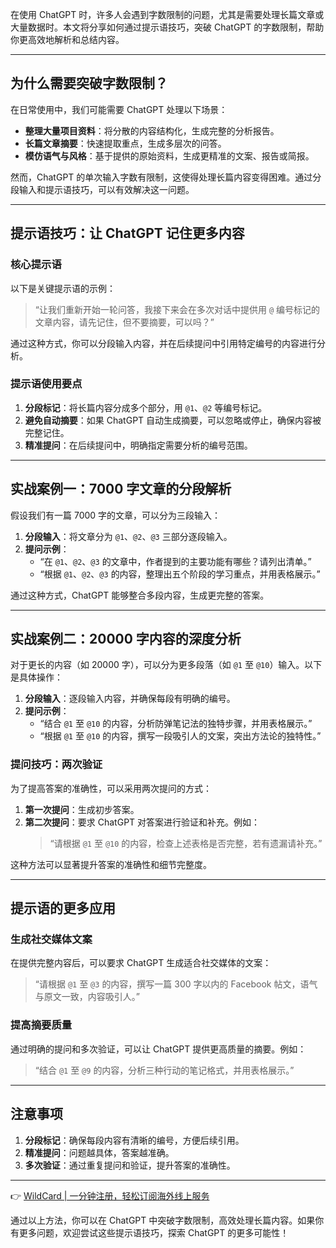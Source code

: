 在使用 ChatGPT 时，许多人会遇到字数限制的问题，尤其是需要处理长篇文章或大量数据时。本文将分享如何通过提示语技巧，突破 ChatGPT 的字数限制，帮助你更高效地解析和总结内容。

---

## 为什么需要突破字数限制？

在日常使用中，我们可能需要 ChatGPT 处理以下场景：

- **整理大量项目资料**：将分散的内容结构化，生成完整的分析报告。
- **长篇文章摘要**：快速提取重点，生成多层次的问答。
- **模仿语气与风格**：基于提供的原始资料，生成更精准的文案、报告或简报。

然而，ChatGPT 的单次输入字数有限制，这使得处理长篇内容变得困难。通过分段输入和提示语技巧，可以有效解决这一问题。

---

## 提示语技巧：让 ChatGPT 记住更多内容

### 核心提示语
以下是关键提示语的示例：

> “让我们重新开始一轮问答，我接下来会在多次对话中提供用 `@` 编号标记的文章内容，请先记住，但不要摘要，可以吗？”

通过这种方式，你可以分段输入内容，并在后续提问中引用特定编号的内容进行分析。

### 提示语使用要点
1. **分段标记**：将长篇内容分成多个部分，用 `@1`、`@2` 等编号标记。
2. **避免自动摘要**：如果 ChatGPT 自动生成摘要，可以忽略或停止，确保内容被完整记住。
3. **精准提问**：在后续提问中，明确指定需要分析的编号范围。

---

## 实战案例一：7000 字文章的分段解析

假设我们有一篇 7000 字的文章，可以分为三段输入：

1. **分段输入**：将文章分为 `@1`、`@2`、`@3` 三部分逐段输入。
2. **提问示例**：
   - “在 `@1`、`@2`、`@3` 的文章中，作者提到的主要功能有哪些？请列出清单。”
   - “根据 `@1`、`@2`、`@3` 的内容，整理出五个阶段的学习重点，并用表格展示。”

通过这种方式，ChatGPT 能够整合多段内容，生成更完整的答案。

---

## 实战案例二：20000 字内容的深度分析

对于更长的内容（如 20000 字），可以分为更多段落（如 `@1` 至 `@10`）输入。以下是具体操作：

1. **分段输入**：逐段输入内容，并确保每段有明确的编号。
2. **提问示例**：
   - “结合 `@1` 至 `@10` 的内容，分析防弹笔记法的独特步骤，并用表格展示。”
   - “根据 `@1` 至 `@10` 的内容，撰写一段吸引人的文案，突出方法论的独特性。”

### 提问技巧：两次验证
为了提高答案的准确性，可以采用两次提问的方式：
1. **第一次提问**：生成初步答案。
2. **第二次提问**：要求 ChatGPT 对答案进行验证和补充。例如：
   > “请根据 `@1` 至 `@10` 的内容，检查上述表格是否完整，若有遗漏请补充。”

这种方法可以显著提升答案的准确性和细节完整度。

---

## 提示语的更多应用

### 生成社交媒体文案
在提供完整内容后，可以要求 ChatGPT 生成适合社交媒体的文案：
> “请根据 `@1` 至 `@3` 的内容，撰写一篇 300 字以内的 Facebook 帖文，语气与原文一致，内容吸引人。”

### 提高摘要质量
通过明确的提问和多次验证，可以让 ChatGPT 提供更高质量的摘要。例如：
> “结合 `@1` 至 `@9` 的内容，分析三种行动的笔记格式，并用表格展示。”

---

## 注意事项

1. **分段标记**：确保每段内容有清晰的编号，方便后续引用。
2. **精准提问**：问题越具体，答案越准确。
3. **多次验证**：通过重复提问和验证，提升答案的准确性。

---

👉 [WildCard | 一分钟注册，轻松订阅海外线上服务](https://bit.ly/bewildcard)

通过以上方法，你可以在 ChatGPT 中突破字数限制，高效处理长篇内容。如果你有更多问题，欢迎尝试这些提示语技巧，探索 ChatGPT 的更多可能性！